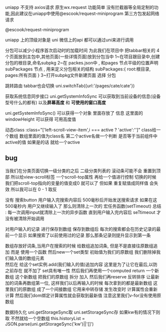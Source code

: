 uniapp 不支持 axios请求 原生wx.request 功能简单 没有拦截器等全局定制的功能,因此建议在uniapp中使用@escook/request-miniprogram	第三方包发起网络请求

@escook/request-miniprogram	

uniapp 上的顶级对象是 uni 微信上的api 都可以通过uni来进行调用


<!-- 分包 -->
分包可以减少小程序首次启动时的加载时间
为此我们在项目中 把tabbar相关的 4个页面放到主包中,其他页面(一些详情页面)放到分包当中
1~在项目跟目录中,创建分包的根目录,命名subpkg
2~在 packes.json中 , 和pages 节点平级的位置声明 subPackages 节点 , 用来定义分包相关的结构
subPackages:{
	root:根目录,
	pages:所有页面
}
3~打开subpkg文件新建页面 选择 分包

跳转路由 tabbar也会切换
uni.switchTab({url:'/pages/cate/cate'})

获取系统信息同步接口
uni.getSystemInfoSync 可以获取到当前设备的信息(设备型号什么的都有)
以及**屏幕高度** 和 **可使用的窗口高度**

uni.getSystemInfoSync() 可以获得一个对象 里面存放了 信息
这里面的windowHeight 可以获得 可用高度值

动态class
:class="['left-scroll-view-item',i === active ? 'active':'']"
class给一个数组 数组里面的值为class名 第二个active名做一个判断 是否等于当前组件中active的值
如果是的话 就给一个active 

## bug

当我们在分类页面切换一级分类的之后 二级分类列表的 滚动条可能不会 重置到顶部
所以给view-scroll标签 一个scroll-top属性  再给一个值进行控制
切换的时候 我们把scroll-top指向的变量的值变成0 就可以了 
但如果 重复赋值成同样值 会失效
所以我可以在 0 - 1 取反

<!-- 搜索防抖 -->
没有 搜索button 用户输入完搜索内容后 500毫秒后开始发送搜索请求 如果在这500毫秒内 用户又继续输入了 那么则清除上一次的 宏任务函数(setTimeout)
总结 : 每一次调用input就清除上一次的异步函数 直到用户输入完内容后 seTtimeout 才没有被清除开始调用


<!-- 搜索历史保持最新 -->
对用户输入的记录 进行保存到数组 保存到数组后 每次的搜索都会在历史记录的最前一个显示 如果搜索了以前使用过的记录 
那么那条记录则提升显示到第一条 

数组存放好词条,当用户在搜索的时候 给数组追加词条, 但是不是直接往原数组追加
而是 使用一个函数 然后new一个set类型 初始值为我们的原数组 我们删除掉我们输入值的数组元素  
然后在 给这个set实例.add(我们输入的值)追加内容 这里是为了让它在最后,以防之前存在 就不加了 set具有唯一性
然后我们再使用一个computed return 一个新数组 这个新数组 把我们的原数组 拆分 加入 然后我们再reserve 反转排序 
让最新加的词条再数组第一位,
这样我们以后再输入的时候 每次拿到的都是最新数组 
这里我们的原数组 成了一个间接数组 它用来中转存储 发生改变时 计算属性会重新计算 然后我们dom绑定计算属性就会获取到最新值
注意这里我们v-for没有使用原数组

数据持久化 
uni.getStorageSync取  uni.setStorageSync存
如果kw有的情况下则取 不然就给一个空数组
this.historyList = JSON.parse(uni.getStorageSync('kw')||'[]')



